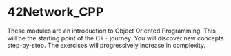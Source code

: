 # 42Network_CPP
These modules are an introduction to Object Oriented Programming. This will be the starting point of the C++ journey. You will discover new concepts step-by-step. The exercises will progressively increase in complexity.
